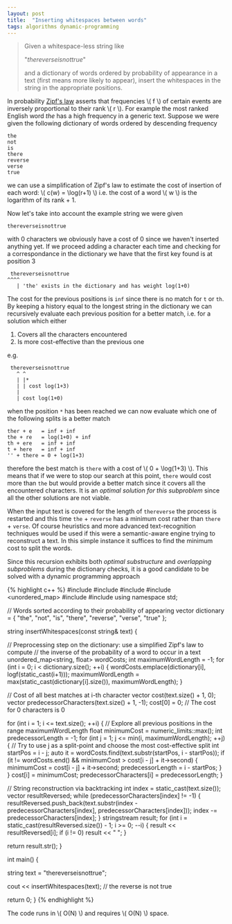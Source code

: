 ```yaml
---
layout: post
title:  "Inserting whitespaces between words"
tags: algorithms dynamic-programming
---
```


> Given a whitespace-less string like
>
> "*thereverseisnottrue*"
>
> and a dictionary of words ordered by probability of appearance in a text (first means more likely to appear), insert the whitespaces
> in the string in the appropriate positions.

In probability [Zipf's law](http://www.britannica.com/topic/Zipfs-law) asserts that frequencies \\( f \\) of certain events are inversely
proportional to their rank \\( r \\). For example the most ranked English word *the* has a high frequency in a generic text. Suppose we were
given the following dictionary of words ordered by descending frequency

    the
    not
    is
    there
    reverse
    verse
    true

we can use a simplification of Zipf's law to estimate the cost of insertion of each word: \\( c(w) = \log(r+1) \\) i.e. the cost of a word \\( w \\)
is the logarithm of its rank + 1.

Now let's take into account the example string we were given

    thereverseisnottrue

with 0 characters we obviously have a cost of 0 since we haven't inserted anything yet. If we proceed adding a character each time and checking for a
correspondance in the dictionary we have that the first key found is at position 3

     thereverseisnottrue
    ^^^^
       | 'the' exists in the dictionary and has weight log(1+0)

The cost for the previous positions is `inf` since there is no match for `t` or `th`. By keeping a history equal to the longest string in the dictionary we
can recursively evaluate each previous position for a better match, i.e. for a solution which either

1. Covers all the characters encountered
2. Is more cost-effective than the previous one

e.g.

     thereverseisnottrue
       ^ ^ 
       | |*
       | | cost log(1+3)
       |
       | cost log(1+0)

when the position `*` has been reached we can now evaluate which one of the following splits is a better match

    ther + e   = inf + inf
    the + re   = log(1+0) + inf
    th + ere   = inf + inf
    t + here   = inf + inf
    '' + there = 0 + log(1+3)

therefore the best match is `there` with a cost of \\( 0 + \log(1+3) \\). This means that if we were to stop our search at this point, `there` would cost more than `the` but would provide a better match since it covers all the encountered characters. It is an *optimal solution for this subproblem* since all the other solutions are not viable.

When the input text is covered for the length of `thereverse` the process is restarted and this time `the` + `reverse` has a minimum cost rather than `there` + `verse`. Of course heuristics and more advanced text-recognition techniques would be used if this were a semantic-aware engine trying to reconstruct a text. In this simple instance it suffices to find the minimum cost to split the words.

Since this recursion exhibits both *optimal substructure* and *overlapping subproblems* during the dictionary checks, it is a good candidate to be solved with a dynamic programming approach

{% highlight c++ %}
#include <iostream>
#include <vector>
#include <string>
#include <unordered_map>
#include <algorithm>
#include <sstream>
using namespace std;

// Words sorted according to their probability of appearing
vector<string> dictionary = {
  "the",
  "not",
  "is",
  "there",
  "reverse",
  "verse",
  "true"
};

string insertWhitespaces(const string& text) {

  // Preprocessing step on the dictionary: use a simplified Zipf's law to compute
  // the inverse of the probability of a word to occur in a text
  unordered_map<string, float> wordCosts;
  int maximumWordLength = -1;
  for (int i = 0; i < dictionary.size(); ++i) {
    wordCosts.emplace(dictionary[i], logf(static_cast<float>(i+1)));
    maximumWordLength = max(static_cast<int>(dictionary[i].size()), maximumWordLength);
  }  

  // Cost of all best matches at i-th character
  vector<float> cost(text.size() + 1, 0);
  vector<int> predecessorCharacters(text.size() + 1, -1);
  cost[0] = 0; // The cost for 0 characters is 0

  for (int i = 1; i <= text.size(); ++i) {
    // Explore all previous positions in the range maximumWordLength
    float minimumCost = numeric_limits<float>::max();
    int predecessorLength = -1;
    for (int j = 1; j <= min(i, maximumWordLength); ++j) {
      // Try to use j as a split-point and choose the most cost-effective split
      int startPos = i - j;
      auto it = wordCosts.find(text.substr(startPos, i - startPos));
      if (it != wordCosts.end() && minimumCost > cost[i - j] + it->second) {
        minimumCost = cost[i - j] + it->second;
        predecessorLength = i - startPos;
      }
    }
    cost[i] = minimumCost;
    predecessorCharacters[i] = predecessorLength;
  }

  // String reconstruction via backtracking
  int index = static_cast<int>(text.size());
  vector<string> resultReversed;
  while (predecessorCharacters[index] != -1) {
    resultReversed.push_back(text.substr(index - 
                   predecessorCharacters[index], predecessorCharacters[index]));
    index -= predecessorCharacters[index];
  }
  stringstream result;
  for (int i = static_cast<int>(resultReversed.size()) - 1; i >= 0; --i) {
    result << resultReversed[i];
    if (i != 0)
      result << " ";
  }

  return result.str();
}

int main() {

  string text = "thereverseisnottrue";

  cout << insertWhitespaces(text); // the reverse is not true

  return 0;
}
{% endhighlight %}

The code runs in \\( O(N) \\) and requires \\( O(N) \\) space.